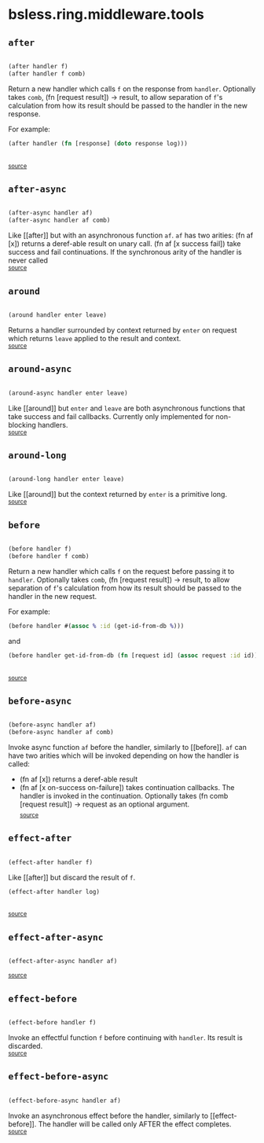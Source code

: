 # bsless.ring.middleware.tools 





## `after`
``` clojure

(after handler f)
(after handler f comb)
```


Return a new handler which calls `f` on the response from `handler`.
  Optionally takes `comb`, (fn [request result]) -> result, to allow
  separation of `f`'s calculation from how its result should be passed
  to the handler in the new response.

  For example:
  ```clojure
  (after handler (fn [response] (doto response log)))
  ```
<br><sub>[source](null/blob/null/src/bsless/ring/middleware/tools.clj#L64-L81)</sub>
## `after-async`
``` clojure

(after-async handler af)
(after-async handler af comb)
```


Like [[after]] but with an asynchronous function `af`.
  `af` has two arities:
  (fn af [x]) returns a deref-able result on unary call.
  (fn af [x success fail]) take success and fail continuations.
  If the synchronous arity of the handler is never called
<br><sub>[source](null/blob/null/src/bsless/ring/middleware/tools.clj#L92-L114)</sub>
## `around`
``` clojure

(around handler enter leave)
```


Returns a handler surrounded by context returned by `enter` on request
  which returns `leave` applied to the result and context.
<br><sub>[source](null/blob/null/src/bsless/ring/middleware/tools.clj#L120-L130)</sub>
## `around-async`
``` clojure

(around-async handler enter leave)
```


Like [[around]] but `enter` and `leave` are both asynchronous functions
  that take success and fail callbacks.
  Currently only implemented for non-blocking handlers.
<br><sub>[source](null/blob/null/src/bsless/ring/middleware/tools.clj#L143-L158)</sub>
## `around-long`
``` clojure

(around-long handler enter leave)
```


Like [[around]] but the context returned by `enter` is a primitive long.
<br><sub>[source](null/blob/null/src/bsless/ring/middleware/tools.clj#L132-L141)</sub>
## `before`
``` clojure

(before handler f)
(before handler f comb)
```


Return a new handler which calls `f` on the request before passing it to `handler`.
  Optionally takes `comb`, (fn [request result]) -> result, to allow
  separation of `f`'s calculation from how its result should be passed
  to the handler in the new request.

  For example:
  ```clojure
  (before handler #(assoc % :id (get-id-from-db %)))
  ```
  and
  ```clojure
  (before handler get-id-from-db (fn [request id] (assoc request :id id)))
  ```
<br><sub>[source](null/blob/null/src/bsless/ring/middleware/tools.clj#L7-L28)</sub>
## `before-async`
``` clojure

(before-async handler af)
(before-async handler af comb)
```


Invoke async function `af` before the handler, similarly to [[before]].
  `af` can have two arities which will be invoked depending on how the handler is called:
  - (fn af [x]) returns a deref-able result
  - (fn af [x on-success on-failure]) takes continuation callbacks.
  The handler is invoked in the continuation.
  Optionally takes (fn comb [request result]) -> request as an optional argument.
<br><sub>[source](null/blob/null/src/bsless/ring/middleware/tools.clj#L38-L56)</sub>
## `effect-after`
``` clojure

(effect-after handler f)
```


Like [[after]] but discard the result of `f`.

  ```clojure
  (effect-after handler log)
  ```
<br><sub>[source](null/blob/null/src/bsless/ring/middleware/tools.clj#L83-L90)</sub>
## `effect-after-async`
``` clojure

(effect-after-async handler af)
```

<sub>[source](null/blob/null/src/bsless/ring/middleware/tools.clj#L116-L118)</sub>
## `effect-before`
``` clojure

(effect-before handler f)
```


Invoke an effectful function `f` before continuing with `handler`.
  Its result is discarded.
<br><sub>[source](null/blob/null/src/bsless/ring/middleware/tools.clj#L32-L36)</sub>
## `effect-before-async`
``` clojure

(effect-before-async handler af)
```


Invoke an asynchronous effect before the handler, similarly to [[effect-before]].
  The handler will be called only AFTER the effect completes.
<br><sub>[source](null/blob/null/src/bsless/ring/middleware/tools.clj#L58-L62)</sub>
